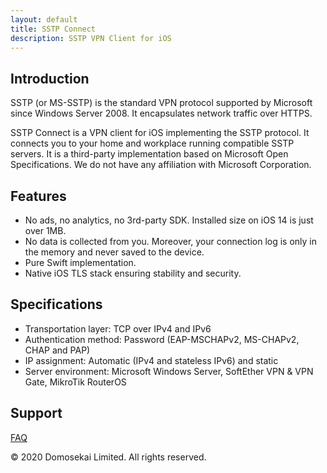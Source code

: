```yaml
---
layout: default
title: SSTP Connect
description: SSTP VPN Client for iOS
---
```


## Introduction

SSTP (or MS-SSTP) is the standard VPN protocol supported by Microsoft since Windows Server 2008. It encapsulates network traffic over HTTPS.

SSTP Connect is a VPN client for iOS implementing the SSTP protocol. It connects you to your home and workplace running compatible SSTP servers. 
It is a third-party implementation based on Microsoft Open Specifications. We do not have any affiliation with Microsoft Corporation.

## Features

  - No ads, no analytics, no 3rd-party SDK. Installed size on iOS 14 is just over 1MB.
  - No data is collected from you. Moreover, your connection log is only in the memory and never saved to the device.
  - Pure Swift implementation.
  - Native iOS TLS stack ensuring stability and security.

## Specifications

  - Transportation layer: TCP over IPv4 and IPv6
  - Authentication method: Password (EAP-MSCHAPv2, MS-CHAPv2, CHAP and PAP)
  - IP assignment: Automatic (IPv4 and stateless IPv6) and static
  - Server environment: Microsoft Windows Server, SoftEther VPN & VPN Gate, MikroTik RouterOS

## Support

[FAQ](help.html)

© 2020 Domosekai Limited.  All rights reserved.
